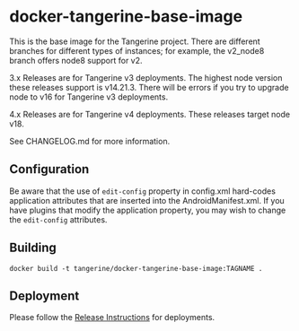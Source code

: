# docker-tangerine-base-image

This is the base image for the Tangerine project. There are different branches for different types of instances; for example, the v2_node8 branch offers node8 support for v2.

3.x Releases are for Tangerine v3 deployments. The highest node version these releases support is v14.21.3. There will be errors if you try to upgrade node to v16 for Tangerine v3 deployments.

4.x Releases are for Tangerine v4 deployments. These releases target node v18.

See CHANGELOG.md for more information.

## Configuration

Be aware that the use of `edit-config` property in config.xml hard-codes application attributes that are inserted into the AndroidManifest.xml. 
If you have plugins that modify the application property, you may wish to change the `edit-config` attributes.

## Building

```
docker build -t tangerine/docker-tangerine-base-image:TAGNAME .
```

## Deployment

Please follow the [Release Instructions](RELEASE-INSTRUCTIONS.md) for deployments. 


